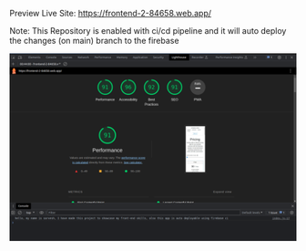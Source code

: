 Preview Live Site: https://frontend-2-84658.web.app/

Note: This Repository is enabled with ci/cd pipeline and it will auto deploy the changes (on main) branch to the firebase

![webVital](webVital.png)
